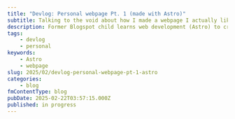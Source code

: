 ```yaml
---
title: "Devlog: Personal webpage Pt. 1 (made with Astro)"
subtitle: Talking to the void about how I made a webpage I actually like.
description: Former Blogspot child learns web development (Astro) to create portfolio, and completely derails project because they actually wanted a pretty personal webpage.
tags:
    - devlog
    - personal
keywords:
    - Astro
    - webpage
slug: 2025/02/devlog-personal-webpage-pt-1-astro
categories:
    - blog
fmContentType: blog
pubDate: 2025-02-22T03:57:15.000Z
published: in progress
---
```

